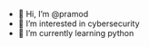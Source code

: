- 👋 Hi, I’m @pramod
- 👀 I’m interested in cybersecurity
- 🌱 I’m currently learning python


<!---
Sspyderr/Sspyderr is a ✨ special ✨ repository because its `README.md` (this file) appears on your GitHub profile.
You can click the Preview link to take a look at your changes.
--->
